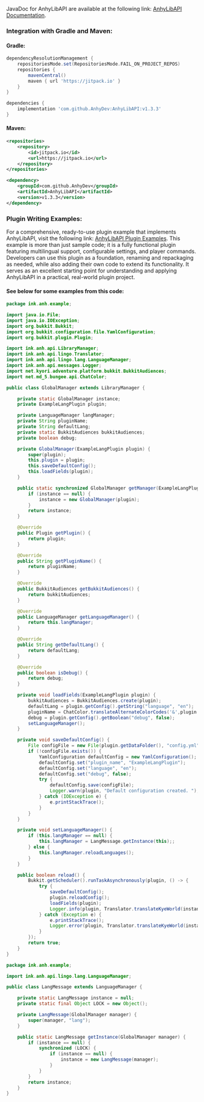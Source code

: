 JavaDoc for AnhyLibAPI are available at the following link: [AnhyLibAPI Documentation](https://dev.anh.ink/anhylibapi/javadoc/).


### Integration with Gradle and Maven:

#### Gradle:

```groovy
dependencyResolutionManagement {
    repositoriesMode.set(RepositoriesMode.FAIL_ON_PROJECT_REPOS)
    repositories {
        mavenCentral()
        maven { url 'https://jitpack.io' }
    }
}
```
```groovy
dependencies {
    implementation 'com.github.AnhyDev:AnhyLibAPI:v1.3.3'
}
```

#### Maven:

```xml
<repositories>
    <repository>
        <id>jitpack.io</id>
        <url>https://jitpack.io</url>
    </repository>
</repositories>
```
```xml
<dependency>
    <groupId>com.github.AnhyDev</groupId>
    <artifactId>AnhyLibAPI</artifactId>
    <version>v1.3.3</version>
</dependency>
```

### Plugin Writing Examples:

For a comprehensive, ready-to-use plugin example that implements AnhyLibAPI, visit the following link: [AnhyLibAPI Plugin Examples](https://github.com/AnhyDev/ResourcesHub/tree/main/AnhyLibAPI/examples/ExampleLangPlugin). This example is more than just sample code; it is a fully functional plugin featuring multilingual support, configurable settings, and player commands. Developers can use this plugin as a foundation, renaming and repackaging as needed, while also adding their own code to extend its functionality. It serves as an excellent starting point for understanding and applying AnhyLibAPI in a practical, real-world plugin project.

#### See below for some examples from this code:

```java
package ink.anh.example;

import java.io.File;
import java.io.IOException;
import org.bukkit.Bukkit;
import org.bukkit.configuration.file.YamlConfiguration;
import org.bukkit.plugin.Plugin;

import ink.anh.api.LibraryManager;
import ink.anh.api.lingo.Translator;
import ink.anh.api.lingo.lang.LanguageManager;
import ink.anh.api.messages.Logger;
import net.kyori.adventure.platform.bukkit.BukkitAudiences;
import net.md_5.bungee.api.ChatColor;

public class GlobalManager extends LibraryManager {

    private static GlobalManager instance;
	private ExampleLangPlugin plugin;

	private LanguageManager langManager;
    private String pluginName;
    private String defaultLang;
    private static BukkitAudiences bukkitAudiences;
    private boolean debug;

	private GlobalManager(ExampleLangPlugin plugin) {
		super(plugin);
		this.plugin = plugin;
		this.saveDefaultConfig();
		this.loadFields(plugin);
	}

    public static synchronized GlobalManager getManager(ExampleLangPlugin plugin) {
        if (instance == null) {
            instance = new GlobalManager(plugin);
        }
        return instance;
    }

	@Override
	public Plugin getPlugin() {
		return plugin;
	}

	@Override
	public String getPluginName() {
		return pluginName;
	}

	@Override
	public BukkitAudiences getBukkitAudiences() {
		return bukkitAudiences;
	}

	@Override
	public LanguageManager getLanguageManager() {
		return this.langManager;
	}

	@Override
	public String getDefaultLang() {
		return defaultLang;
	}

	@Override
	public boolean isDebug() {
		return debug;
	}

    private void loadFields(ExampleLangPlugin plugin) {
        bukkitAudiences = BukkitAudiences.create(plugin);
        defaultLang = plugin.getConfig().getString("language", "en");
        pluginName = ChatColor.translateAlternateColorCodes('&',plugin.getConfig().getString("plugin_name", "ExampleLangPlugin"));
        debug = plugin.getConfig().getBoolean("debug", false);
        setLanguageManager();
    }

    private void saveDefaultConfig() {
    	File configFile = new File(plugin.getDataFolder(), "config.yml");
        if (!configFile.exists()) {
            YamlConfiguration defaultConfig = new YamlConfiguration();
            defaultConfig.set("plugin_name", "ExampleLangPlugin");
            defaultConfig.set("language", "en");
            defaultConfig.set("debug", false);
            try {
                defaultConfig.save(configFile);
                Logger.warn(plugin, "Default configuration created. ");
            } catch (IOException e) {
                e.printStackTrace();
            }
        }
    }

    private void setLanguageManager() {
        if (this.langManager == null) {
            this.langManager = LangMessage.getInstance(this);;
        } else {
        	this.langManager.reloadLanguages();
        }
    }

	public boolean reload() {
		Bukkit.getScheduler().runTaskAsynchronously(plugin, () -> {
	        try {
	        	saveDefaultConfig();
	            plugin.reloadConfig();
	            loadFields(plugin);
	            Logger.info(plugin, Translator.translateKyeWorld(instance, "configuration_reloaded" , new String[] {defaultLang}));
	        } catch (Exception e) {
	            e.printStackTrace();
	            Logger.error(plugin, Translator.translateKyeWorld(instance, "err_reloading_configuration ", new String[] {defaultLang}));
	        }
		});
        return true;
    }
}
```

```java
package ink.anh.example;

import ink.anh.api.lingo.lang.LanguageManager;

public class LangMessage extends LanguageManager {

    private static LangMessage instance = null;
    private static final Object LOCK = new Object();

    private LangMessage(GlobalManager manager) {
        super(manager, "lang");
    }

    public static LangMessage getInstance(GlobalManager manager) {
        if (instance == null) {
            synchronized (LOCK) {
                if (instance == null) {
                    instance = new LangMessage(manager);
                }
            }
        }
        return instance;
    }
}
```

